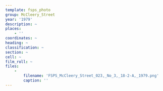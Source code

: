 ```yaml
---
template: fsps_photo
group: McCleery_Street
year: '1979'
description: ~
places:
    - ''
coordinates: ~
heading: ~
classification: ~
section: ~
cell: ~
film_roll: ~
files:
    -
        filename: 'FSPS_McCleery_Street_023,_No_3,_18-2-A,_1979.png'
        caption: ''
---
```

